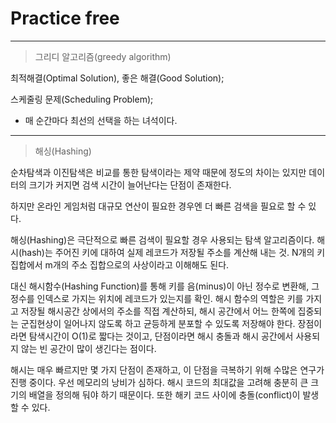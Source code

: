 # Practice free

---

> 그리디 알고리즘(greedy algorithm)

최적해결(Optimal Solution), 좋은 해결(Good Solution);

스케줄링 문제(Scheduling Problem);

- 매 순간마다 최선의 선택을 하는 녀석이다.

---

> 해싱(Hashing)

순차탐색과 이진탐색은 비교를 통한 탐색이라는 제약 때문에 정도의 차이는 있지만 데이터의 크기가 커지면 검색 시간이 늘어난다는 단점이 존재한다.

하지만 온라인 게임처럼 대규모 연산이 필요한 경우엔 더 빠른 검색을 필요로 할 수 있다.

해싱(Hashing)은 극단적으로 빠른 검색이 필요할 경우 사용되는 탐색 알고리즘이다. 해시(hash)는 주어진 키에 대하여 실제 레코드가 저장될 주소를 계산해 내는 것. N개의 키 집합에서 m개의 주소 집합으로의 사상이라고 이해해도 된다.

대신 해시함수(Hashing Function)를 통해 키를 음(minus)이 아닌 정수로 변환해, 그 정수를 인덱스로 가지는 위치에 레코드가 있는지를 확인. 해시 함수의 역할은 키를 가지고 저장될 해시공간 상에서의 주소를 직접 계산하되, 해시 공간에서 어느 한쪽에 집중되는 군집현상이 일어나지 않도록 하고 균등하게 분포할 수 있도록 저장해야 한다. 장점이라면 탐색시간이 O(1)로 짧다는 것이고, 단점이라면 해시 충돌과 해시 공간에서 사용되지 않는 빈 공간이 많이 생긴다는 점이다.

해시는 매우 빠르지만 몇 가지 단점이 존재하고, 이 단점을 극복하기 위해 수많은 연구가 진행 중이다. 우선 메모리의 낭비가 심하다. 해시 코드의 최대값을 고려해 충분히 큰 크기의 배열을 정의해 둬야 하기 때문이다. 또한 해키 코드 사이에 충돌(conflict)이 발생할 수 있다. 

